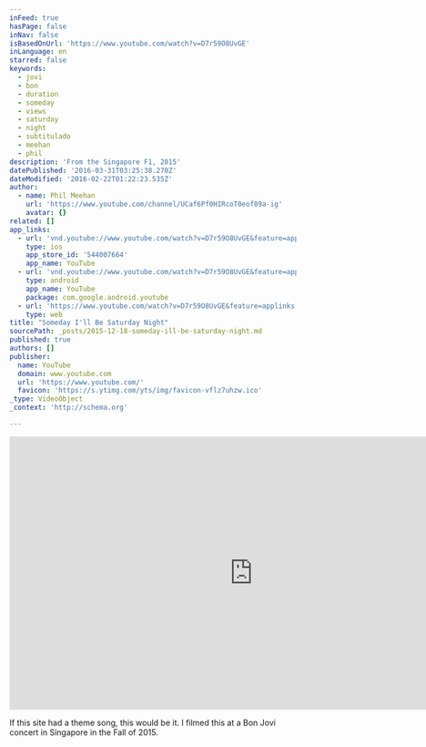 ```yaml
---
inFeed: true
hasPage: false
inNav: false
isBasedOnUrl: 'https://www.youtube.com/watch?v=D7r59O8UvGE'
inLanguage: en
starred: false
keywords:
  - jovi
  - bon
  - duration
  - someday
  - views
  - saturday
  - night
  - subtitulado
  - meehan
  - phil
description: 'From the Singapore F1, 2015'
datePublished: '2016-03-31T03:25:38.270Z'
dateModified: '2016-02-22T01:22:23.535Z'
author:
  - name: Phil Meehan
    url: 'https://www.youtube.com/channel/UCaf6Pf0HIRcoT0eof89a-ig'
    avatar: {}
related: []
app_links:
  - url: 'vnd.youtube://www.youtube.com/watch?v=D7r59O8UvGE&feature=applinks'
    type: ios
    app_store_id: '544007664'
    app_name: YouTube
  - url: 'vnd.youtube://www.youtube.com/watch?v=D7r59O8UvGE&feature=applinks'
    type: android
    app_name: YouTube
    package: com.google.android.youtube
  - url: 'https://www.youtube.com/watch?v=D7r59O8UvGE&feature=applinks'
    type: web
title: "Someday I'll Be Saturday Night"
sourcePath: _posts/2015-12-18-someday-ill-be-saturday-night.md
published: true
authors: []
publisher:
  name: YouTube
  domain: www.youtube.com
  url: 'https://www.youtube.com/'
  favicon: 'https://s.ytimg.com/yts/img/favicon-vflz7uhzw.ico'
_type: VideoObject
_context: 'http://schema.org'

---
```

<iframe src="https://cdn.embedly.com/widgets/media.html?src=https%3A%2F%2Fwww.youtube.com%2Fembed%2FD7r59O8UvGE%3Ffeature%3Doembed&amp;url=https%3A%2F%2Fwww.youtube.com%2Fwatch%3Fv%3DD7r59O8UvGE&amp;image=https%3A%2F%2Fi.ytimg.com%2Fvi%2FD7r59O8UvGE%2Fhqdefault.jpg&amp;key=b7d04c9b404c499eba89ee7072e1c4f7&amp;type=text%2Fhtml&amp;schema=youtube" width="854" height="480" scrolling="no" frameborder="0" allowfullscreen="allowfullscreen" style=""></iframe>

If this site had a theme song, this would be it. I filmed this at a Bon Jovi concert in Singapore in the Fall of 2015\.